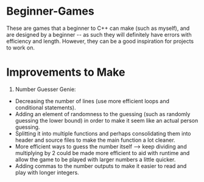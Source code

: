 # Beginner-Games
These are games that a beginner to C++ can make (such as myself), and are designed by a beginner -- as such they will definitely have errors with efficiency and length. However, they can be a good inspiration for projects to work on.

# Improvements to Make
1. Number Guesser Genie:
  - Decreasing the number of lines (use more efficient loops and conditional statements).
  - Adding an element of randomness to the guessing (such as randomly guessing the lower bound) in order to make it seem like     an actual person guessing. 
  - Splitting it into multiple functions and perhaps consolidating them into header and source files to make the main function     a lot cleaner.
  - More efficient ways to guess the number itself --> keep dividing and multiplying by 2 could be made more efficient to aid     with runtime and allow the game to be played with larger numbers a little quicker.
  - Adding commas to the number outputs to make it easier to read and play with longer integers.
  
